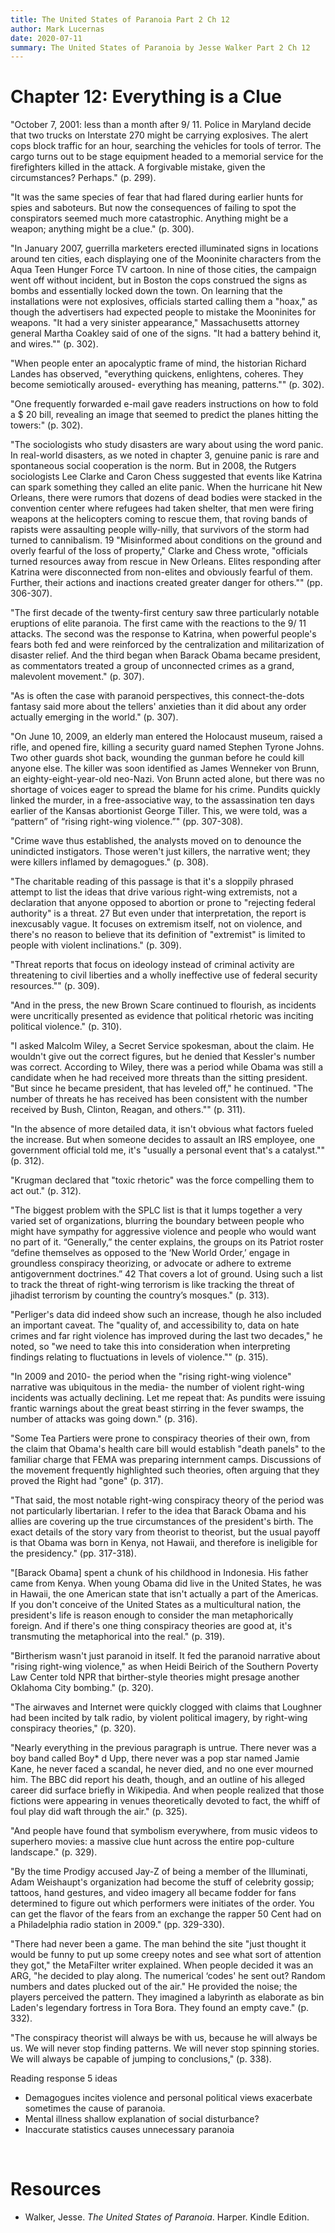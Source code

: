 ```yaml
---
title: The United States of Paranoia Part 2 Ch 12
author: Mark Lucernas
date: 2020-07-11
summary: The United States of Paranoia by Jesse Walker Part 2 Ch 12
---
```



# Chapter 12: Everything is a Clue

"October 7, 2001: less than a month after 9/ 11. Police in Maryland decide that
two trucks on Interstate 270 might be carrying explosives. The alert cops block
traffic for an hour, searching the vehicles for tools of terror. The cargo turns
out to be stage equipment headed to a memorial service for the firefighters
killed in the attack. A forgivable mistake, given the circumstances? Perhaps."
(p. 299).

"It was the same species of fear that had flared during earlier hunts for spies
and saboteurs. But now the consequences of failing to spot the conspirators
seemed much more catastrophic. Anything might be a weapon; anything might be a
clue." (p. 300).

"In January 2007, guerrilla marketers erected illuminated signs in locations
around ten cities, each displaying one of the Mooninite characters from the Aqua
Teen Hunger Force TV cartoon. In nine of those cities, the campaign went off
without incident, but in Boston the cops construed the signs as bombs and
essentially locked down the town. On learning that the installations were not
explosives, officials started calling them a "hoax," as though the advertisers
had expected people to mistake the Mooninites for weapons. "It had a very
sinister appearance," Massachusetts attorney general Martha Coakley said of one
of the signs. "It had a battery behind it, and wires."" (p. 302).

"When people enter an apocalyptic frame of mind, the historian Richard Landes has
observed, "everything quickens, enlightens, coheres. They become semiotically
aroused- everything has meaning, patterns."" (p. 302).

"One frequently forwarded e-mail gave readers instructions on how to fold a $ 20
bill, revealing an image that seemed to predict the planes hitting the towers:"
(p. 302).

"The sociologists who study disasters are wary about using the word panic. In
real-world disasters, as we noted in chapter 3, genuine panic is rare and
spontaneous social cooperation is the norm. But in 2008, the Rutgers
sociologists Lee Clarke and Caron Chess suggested that events like Katrina can
spark something they called an elite panic. When the hurricane hit New Orleans,
there were rumors that dozens of dead bodies were stacked in the convention
center where refugees had taken shelter, that men were firing weapons at the
helicopters coming to rescue them, that roving bands of rapists were assaulting
people willy-nilly, that survivors of the storm had turned to cannibalism. 19
"Misinformed about conditions on the ground and overly fearful of the loss of
property," Clarke and Chess wrote, "officials turned resources away from rescue
in New Orleans. Elites responding after Katrina were disconnected from
non-elites and obviously fearful of them. Further, their actions and inactions
created greater danger for others."" (pp. 306-307).

"The first decade of the twenty-first century saw three particularly notable
eruptions of elite paranoia. The first came with the reactions to the 9/ 11
attacks. The second was the response to Katrina, when powerful people's fears
both fed and were reinforced by the centralization and militarization of
disaster relief. And the third began when Barack Obama became president, as
commentators treated a group of unconnected crimes as a grand, malevolent
movement." (p. 307).

"As is often the case with paranoid perspectives, this connect-the-dots fantasy
said more about the tellers' anxieties than it did about any order actually
emerging in the world." (p. 307).

"On June 10, 2009, an elderly man entered the Holocaust museum, raised a rifle,
and opened fire, killing a security guard named Stephen Tyrone Johns. Two other
guards shot back, wounding the gunman before he could kill anyone else. The
killer was soon identified as James Wenneker von Brunn, an eighty-eight-year-old
neo-Nazi. Von Brunn acted alone, but there was no shortage of voices eager to
spread the blame for his crime. Pundits quickly linked the murder, in a
free-associative way, to the assassination ten days earlier of the Kansas
abortionist George Tiller. This, we were told, was a “pattern” of “rising
right-wing violence.”" (pp. 307-308).

"Crime wave thus established, the analysts moved on to denounce the unindicted
instigators. Those weren't just killers, the narrative went; they were killers
inflamed by demagogues." (p. 308).

"The charitable reading of this passage is that it's a sloppily phrased attempt
to list the ideas that drive various right-wing extremists, not a declaration
that anyone opposed to abortion or prone to "rejecting federal authority" is a
threat. 27 But even under that interpretation, the report is inexcusably vague.
It focuses on extremism itself, not on violence, and there's no reason to
believe that its definition of "extremist" is limited to people with violent
inclinations." (p. 309).

"Threat reports that focus on ideology instead of criminal activity are
threatening to civil liberties and a wholly ineffective use of federal security
resources."" (p. 309).

"And in the press, the new Brown Scare continued to flourish, as incidents were
uncritically presented as evidence that political rhetoric was inciting
political violence." (p. 310).

"I asked Malcolm Wiley, a Secret Service spokesman, about the claim. He wouldn't
give out the correct figures, but he denied that Kessler's number was correct.
According to Wiley, there was a period while Obama was still a candidate when he
had received more threats than the sitting president. "But since he became
president, that has leveled off," he continued. "The number of threats he has
received has been consistent with the number received by Bush, Clinton, Reagan,
and others."" (p. 311).

"In the absence of more detailed data, it isn't obvious what factors fueled the
increase. But when someone decides to assault an IRS employee, one government
official told me, it's "usually a personal event that's a catalyst."" (p. 312).

"Krugman declared that "toxic rhetoric" was the force compelling them to act
out." (p. 312).

"The biggest problem with the SPLC list is that it lumps together a very varied
set of organizations, blurring the boundary between people who might have
sympathy for aggressive violence and people who would want no part of it.
“Generally,” the center explains, the groups on its Patriot roster “define
themselves as opposed to the ‘New World Order,’ engage in groundless conspiracy
theorizing, or advocate or adhere to extreme antigovernment doctrines.” 42 That
covers a lot of ground. Using such a list to track the threat of right-wing
terrorism is like tracking the threat of jihadist terrorism by counting the
country’s mosques." (p. 313).

"Perliger's data did indeed show such an increase, though he also included an
important caveat. The "quality of, and accessibility to, data on hate crimes and
far right violence has improved during the last two decades," he noted, so "we
need to take this into consideration when interpreting findings relating to
fluctuations in levels of violence."" (p. 315).

"In 2009 and 2010- the period when the "rising right-wing violence" narrative was
ubiquitous in the media- the number of violent right-wing incidents was actually
declining. Let me repeat that: As pundits were issuing frantic warnings about
the great beast stirring in the fever swamps, the number of attacks was going
down." (p. 316).

"Some Tea Partiers were prone to conspiracy theories of their own, from the claim
that Obama's health care bill would establish "death panels" to the familiar
charge that FEMA was preparing internment camps. Discussions of the movement
frequently highlighted such theories, often arguing that they proved the Right
had "gone" (p. 317).

"That said, the most notable right-wing conspiracy theory of the period was not
particularly libertarian. I refer to the idea that Barack Obama and his allies
are covering up the true circumstances of the president's birth. The exact
details of the story vary from theorist to theorist, but the usual payoff is
that Obama was born in Kenya, not Hawaii, and therefore is ineligible for the
presidency." (pp. 317-318).

"[Barack Obama] spent a chunk of his childhood in Indonesia. His father came
from Kenya. When young Obama did live in the United States, he was in Hawaii,
the one American state that isn't actually a part of the Americas. If you don't
conceive of the United States as a multicultural nation, the president's life is
reason enough to consider the man metaphorically foreign. And if there's one
thing conspiracy theories are good at, it's transmuting the metaphorical into
the real." (p. 319).

"Birtherism wasn't just paranoid in itself. It fed the paranoid narrative about
"rising right-wing violence," as when Heidi Beirich of the Southern Poverty Law
Center told NPR that birther-style theories might presage another Oklahoma City
bombing." (p. 320).

"The airwaves and Internet were quickly clogged with claims that Loughner had
been incited by talk radio, by violent political imagery, by right-wing
conspiracy theories," (p. 320).

"Nearly everything in the previous paragraph is untrue. There never was a boy
band called Boy* d Upp, there never was a pop star named Jamie Kane, he never
faced a scandal, he never died, and no one ever mourned him. The BBC did report
his death, though, and an outline of his alleged career did surface briefly in
Wikipedia. And when people realized that those fictions were appearing in venues
theoretically devoted to fact, the whiff of foul play did waft through the air."
(p. 325).

"And people have found that symbolism everywhere, from music videos to superhero
movies: a massive clue hunt across the entire pop-culture landscape." (p. 329).

"By the time Prodigy accused Jay-Z of being a member of the Illuminati, Adam
Weishaupt's organization had become the stuff of celebrity gossip; tattoos, hand
gestures, and video imagery all became fodder for fans determined to figure out
which performers were initiates of the order. You can get the flavor of the
fears from an exchange the rapper 50 Cent had on a Philadelphia radio station in
2009." (pp. 329-330).

"There had never been a game. The man behind the site "just thought it would be
funny to put up some creepy notes and see what sort of attention they got," the
MetaFilter writer explained. When people decided it was an ARG, "he decided to
play along. The numerical ‘codes' he sent out? Random numbers and dates plucked
out of the air." He provided the noise; the players perceived the pattern. They
imagined a labyrinth as elaborate as bin Laden's legendary fortress in Tora
Bora. They found an empty cave." (p. 332).

"The conspiracy theorist will always be with us, because he will always be us.
We will never stop finding patterns. We will never stop spinning stories. We
will always be capable of jumping to conclusions," (p. 338).


Reading response 5 ideas

  - Demagogues incites violence and personal political views exacerbate
    sometimes the cause of paranoia.
  - Mental illness shallow explanation of social disturbance?
  - Inaccurate statistics causes unnecessary paranoia


<br>

# Resources

  - Walker, Jesse. _The United States of Paranoia_. Harper. Kindle Edition.

